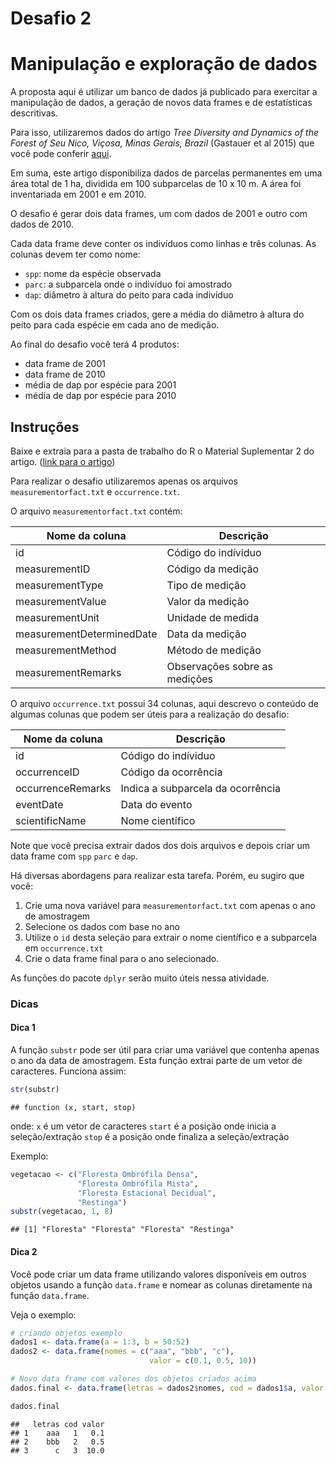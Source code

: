Desafio 2
================

Manipulação e exploração de dados
=================================

A proposta aqui é utilizar um banco de dados já publicado para exercitar a manipulação de dados, a geração de novos data frames e de estatísticas descritivas.

Para isso, utilizaremos dados do artigo *Tree Diversity and Dynamics of the Forest of Seu Nico, Viçosa, Minas Gerais, Brazil* (Gastauer et al 2015) que você pode conferir [aqui](http://bdj.pensoft.net/article/5425/list/5/).

Em suma, este artigo disponibiliza dados de parcelas permanentes em uma área total de 1 ha, dividida em 100 subparcelas de 10 x 10 m. A área foi inventariada em 2001 e em 2010.

O desafio é gerar dois data frames, um com dados de 2001 e outro com dados de 2010.

Cada data frame deve conter os indivíduos como linhas e três colunas.
As colunas devem ter como nome:

-   `spp`: nome da espécie observada
-   `parc`: a subparcela onde o indivíduo foi amostrado
-   `dap`: diâmetro à altura do peito para cada indivíduo

Com os dois data frames criados, gere a média do diâmetro à altura do peito para cada espécie em cada ano de medição.

Ao final do desafio você terá 4 produtos:

-   data frame de 2001
-   data frame de 2010
-   média de dap por espécie para 2001
-   média de dap por espécie para 2010

Instruções
----------

Baixe e extraia para a pasta de trabalho do R o Material Suplementar 2 do artigo. ([link para o artigo](http://bdj.pensoft.net/article/5425/list/5/))

Para realizar o desafio utilizaremos apenas os arquivos `measurementorfact.txt` e `occurrence.txt`.

O arquivo `measurementorfact.txt` contém:

| Nome da coluna            | Descrição                     |
|---------------------------|-------------------------------|
| id                        | Código do indíviduo           |
| measurementID             | Código da medição             |
| measurementType           | Tipo de medição               |
| measurementValue          | Valor da medição              |
| measurementUnit           | Unidade de medida             |
| measurementDeterminedDate | Data da medição               |
| measurementMethod         | Método de medição             |
| measurementRemarks        | Observações sobre as medições |

O arquivo `occurrence.txt` possui 34 colunas, aqui descrevo o conteúdo de algumas colunas que podem ser úteis para a realização do desafio:

| Nome da coluna    | Descrição                         |
|-------------------|-----------------------------------|
| id                | Código do indíviduo               |
| occurrenceID      | Código da ocorrência              |
| occurrenceRemarks | Indica a subparcela da ocorrência |
| eventDate         | Data do evento                    |
| scientificName    | Nome científico                   |

Note que você precisa extrair dados dos dois arquivos e depois criar um data frame com `spp` `parc` e `dap`.

Há diversas abordagens para realizar esta tarefa. Porém, eu sugiro que você:

1.  Crie uma nova variável para `measurementorfact.txt` com apenas o ano de amostragem
2.  Selecione os dados com base no ano
3.  Utilize o `id` desta seleção para extrair o nome científico e a subparcela em `occurrence.txt`
4.  Crie o data frame final para o ano selecionado.

As funções do pacote `dplyr` serão muito úteis nessa atividade.

### Dicas

#### Dica 1

A função `substr` pode ser útil para criar uma variável que contenha apenas o ano da data de amostragem. Esta função extrai parte de um vetor de caracteres. Funciona assim:

``` r
str(substr)
```

    ## function (x, start, stop)

onde:
`x` é um vetor de caracteres
`start` é a posição onde inicia a seleção/extração
`stop` é a posição onde finaliza a seleção/extração

Exemplo:

``` r
vegetacao <- c("Floresta Ombrófila Densa", 
               "Floresta Ombrófila Mista", 
               "Floresta Estacional Decidual", 
               "Restinga")
substr(vegetacao, 1, 8)
```

    ## [1] "Floresta" "Floresta" "Floresta" "Restinga"

#### Dica 2

Você pode criar um data frame utilizando valores disponíveis em outros objetos usando a função `data.frame` e nomear as colunas diretamente na função `data.frame`.

Veja o exemplo:

``` r
# criando objetos exemplo
dados1 <- data.frame(a = 1:3, b = 50:52)
dados2 <- data.frame(nomes = c("aaa", "bbb", "c"), 
                               valor = c(0.1, 0.5, 10))

# Novo data frame com valores dos objetos criados acima
dados.final <- data.frame(letras = dados2$nomes, cod = dados1$a, valor = dados2$valor)

dados.final
```

    ##   letras cod valor
    ## 1    aaa   1   0.1
    ## 2    bbb   2   0.5
    ## 3      c   3  10.0
